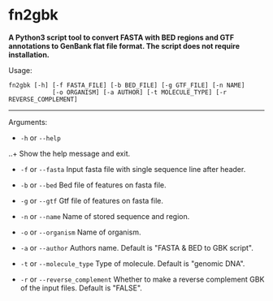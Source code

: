 # fn2gbk
**A Python3 script tool to convert FASTA with BED regions and GTF annotations to GenBank flat file format.
The script does not require installation.**

Usage: 

```python3
fn2gbk [-h] [-f FASTA_FILE] [-b BED_FILE] [-g GTF_FILE] [-n NAME] 
            [-o ORGANISM] [-a AUTHOR] [-t MOLECULE_TYPE] [-r REVERSE_COMPLEMENT]
```

---

Arguments:

+  `-h` or `--help` 

..+ Show the help message and exit.
 
+  `-f` or `--fasta`               Input fasta file with single sequence line after header.
                        
+  `-b` or `--bed`                 Bed file of features on fasta file.
  
+  `-g` or `--gtf`                 Gtf file of features on fasta file.
  
+  `-n` or `--name`                Name of stored sequence and region.
  
+  `-o` or `--organism`             Name of organism.
 
+  `-a` or `--author`               Authors name. Default is "FASTA & BED to GBK script".
 
+  `-t` or `--molecule_type`       Type of molecule. Default is "genomic DNA".
  
+  `-r` or `--reverse_complement`  Whether to make a reverse complement GBK of the input files. Default is "FALSE".
